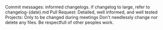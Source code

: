 Commit messages: informed changelogs. if changelog to large, refer to changelog-{date}.md
Pull Request: Detailed, well informed, and well tested
Projects: Only to be changed during meetings
Don't needlessly change nor delete any files. Be respectfull of other peoples work.

